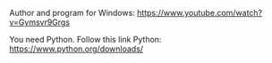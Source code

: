 Author and program for Windows: https://www.youtube.com/watch?v=Gymsvr9Grgs

You need Python. Follow this link
Python: https://www.python.org/downloads/

